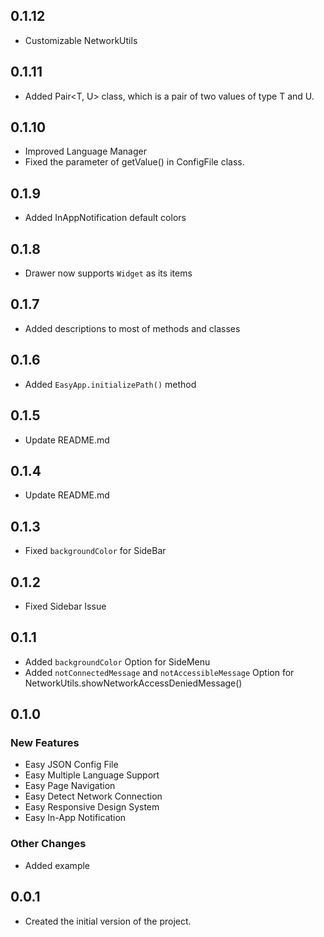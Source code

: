 ## 0.1.12

- Customizable NetworkUtils

## 0.1.11

- Added Pair<T, U> class, which is a pair of two values of type T and U.

## 0.1.10

- Improved Language Manager
- Fixed the parameter of getValue() in ConfigFile class.

## 0.1.9

- Added InAppNotification default colors

## 0.1.8

- Drawer now supports `Widget` as its items

## 0.1.7

- Added descriptions to most of methods and classes

## 0.1.6

- Added `EasyApp.initializePath()` method

## 0.1.5

- Update README.md

## 0.1.4

- Update README.md

## 0.1.3

- Fixed `backgroundColor` for SideBar

## 0.1.2

- Fixed Sidebar Issue

## 0.1.1

- Added `backgroundColor` Option for SideMenu
- Added `notConnectedMessage` and `notAccessibleMessage` Option for NetworkUtils.showNetworkAccessDeniedMessage()

## 0.1.0

### New Features
- Easy JSON Config File
- Easy Multiple Language Support
- Easy Page Navigation
- Easy Detect Network Connection
- Easy Responsive Design System
- Easy In-App Notification

### Other Changes
- Added example

## 0.0.1

- Created the initial version of the project.